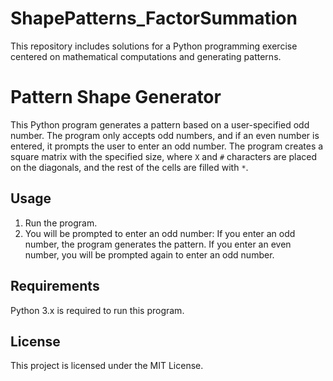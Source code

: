 # ShapePatterns_FactorSummation
This repository includes solutions for a Python programming exercise centered on mathematical computations and generating patterns. 

# Pattern Shape Generator

This Python program generates a pattern based on a user-specified odd number. The program only accepts odd numbers, and if an even number is entered, it prompts the user to enter an odd number. The program creates a square matrix with the specified size, where `X` and `#` characters are placed on the diagonals, and the rest of the cells are filled with `*`.

## Usage

1. Run the program.
2. You will be prompted to enter an odd number:
   If you enter an odd number, the program generates the pattern.
   If you enter an even number, you will be prompted again to enter an odd number.



## Requirements
Python 3.x is required to run this program.

## License
This project is licensed under the MIT License.

